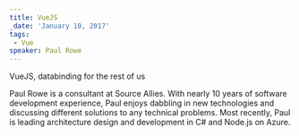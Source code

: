 ```yaml
---
title: VueJS
_date: 'January 10, 2017'
tags:
 - Vue
speaker: Paul Rowe
---
```


VueJS, databinding for the rest of us

Paul Rowe is a consultant at Source Allies. With nearly 10 years of software
development experience, Paul enjoys dabbling in new technologies and discussing
different solutions to any technical problems. Most recently, Paul is leading
architecture design and development in C# and Node.js on Azure.
